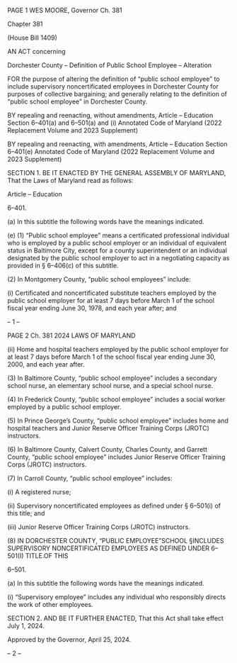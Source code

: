 PAGE 1
WES MOORE, Governor Ch. 381

Chapter 381

(House Bill 1409)

AN ACT concerning

Dorchester County – Definition of Public School Employee – Alteration

FOR the purpose of altering the definition of “public school employee” to include
supervisory noncertificated employees in Dorchester County for purposes of
collective bargaining; and generally relating to the definition of “public school
employee” in Dorchester County.

BY repealing and reenacting, without amendments,
Article – Education
Section 6–401(a) and 6–501(a) and (i)
Annotated Code of Maryland
(2022 Replacement Volume and 2023 Supplement)

BY repealing and reenacting, with amendments,
Article – Education
Section 6–401(e)
Annotated Code of Maryland
(2022 Replacement Volume and 2023 Supplement)

SECTION 1. BE IT ENACTED BY THE GENERAL ASSEMBLY OF MARYLAND,
That the Laws of Maryland read as follows:

Article – Education

6–401.

(a) In this subtitle the following words have the meanings indicated.

(e) (1) “Public school employee” means a certificated professional individual
who is employed by a public school employer or an individual of equivalent status in
Baltimore City, except for a county superintendent or an individual designated by the
public school employer to act in a negotiating capacity as provided in § 6–406(c) of this
subtitle.

(2) In Montgomery County, “public school employees” include:

(i) Certificated and noncertificated substitute teachers employed by
the public school employer for at least 7 days before March 1 of the school fiscal year ending
June 30, 1978, and each year after; and

– 1 –

PAGE 2
Ch. 381 2024 LAWS OF MARYLAND

(ii) Home and hospital teachers employed by the public school
employer for at least 7 days before March 1 of the school fiscal year ending June 30, 2000,
and each year after.

(3) In Baltimore County, “public school employee” includes a secondary
school nurse, an elementary school nurse, and a special school nurse.

(4) In Frederick County, “public school employee” includes a social worker
employed by a public school employer.

(5) In Prince George’s County, “public school employee” includes home and
hospital teachers and Junior Reserve Officer Training Corps (JROTC) instructors.

(6) In Baltimore County, Calvert County, Charles County, and Garrett
County, “public school employee” includes Junior Reserve Officer Training Corps (JROTC)
instructors.

(7) In Carroll County, “public school employee” includes:

(i) A registered nurse;

(ii) Supervisory noncertificated employees as defined under §
6–501(i) of this title; and

(iii) Junior Reserve Officer Training Corps (JROTC) instructors.

(8) IN DORCHESTER COUNTY, “PUBLIC EMPLOYEE”SCHOOL
§INCLUDES SUPERVISORY NONCERTIFICATED EMPLOYEES AS DEFINED UNDER
6–501(I) TITLE.OF THIS

6–501.

(a) In this subtitle the following words have the meanings indicated.

(i) “Supervisory employee” includes any individual who responsibly directs the
work of other employees.

SECTION 2. AND BE IT FURTHER ENACTED, That this Act shall take effect July
1, 2024.

Approved by the Governor, April 25, 2024.

– 2 –